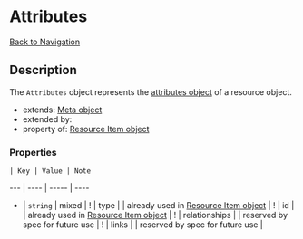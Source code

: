 # Attributes
[Back to Navigation](README.md)

## Description

The `Attributes` object represents the [attributes object](http://jsonapi.org/format/#document-resource-object-attributes) of a resource object.

- extends: [Meta object](objects-meta.md)
- extended by:
- property of: [Resource Item object](objects-resource-item.md)

### Properties

    | Key | Value | Note
--- | ---- | ----- | ----
* | `string` | mixed |
! | type |   | already used in [Resource Item object](objects-resource-item.md) |
! | id | | already used in [Resource Item object](objects-resource-item.md) |
! | relationships | | reserved by spec for future use |
! | links | | reserved by spec for future use |
